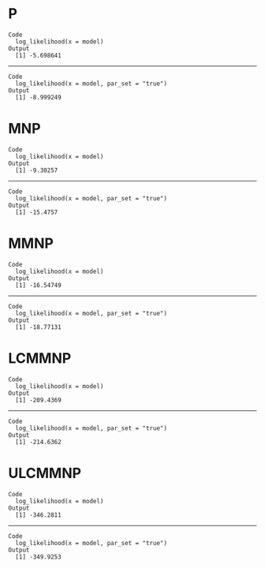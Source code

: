 # P

    Code
      log_likelihood(x = model)
    Output
      [1] -5.698641

---

    Code
      log_likelihood(x = model, par_set = "true")
    Output
      [1] -8.999249

# MNP

    Code
      log_likelihood(x = model)
    Output
      [1] -9.30257

---

    Code
      log_likelihood(x = model, par_set = "true")
    Output
      [1] -15.4757

# MMNP

    Code
      log_likelihood(x = model)
    Output
      [1] -16.54749

---

    Code
      log_likelihood(x = model, par_set = "true")
    Output
      [1] -18.77131

# LCMMNP

    Code
      log_likelihood(x = model)
    Output
      [1] -209.4369

---

    Code
      log_likelihood(x = model, par_set = "true")
    Output
      [1] -214.6362

# ULCMMNP

    Code
      log_likelihood(x = model)
    Output
      [1] -346.2811

---

    Code
      log_likelihood(x = model, par_set = "true")
    Output
      [1] -349.9253

